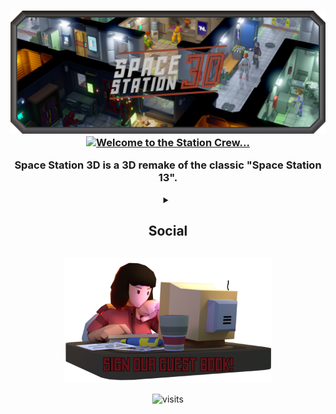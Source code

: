 <h3 align="center">
    <img src="profile/images/SS3DBanner7b.png" alt="SS3D">
    <a href="https://git.io/typing-svg">
      <img src="https://readme-typing-svg.demolab.com?font=Orbitron&weight=600&size=25&duration=2500&pause=1000&color=B33225&center=true&vCenter=true&multiline=true&repeat=true&width=420&height=75&lines=Welcome+to+the+station+crew.;Please+enjoy+your+stay!" alt="Welcome to the Station Crew..." />
    </a>
    <p>Space Station 3D is a 3D remake of the classic "Space Station 13".</p>
</h3>

<!-- New typing images can be generated at: https://readme-typing-svg.demolab.com/demo/ -->

<details>
  <summary  align="center"><h2>Social</h2></summary>

<div align="center">
  <h3 align="center">Contact</h3>
  <a href="mailto:ress3d.project@gmail.com"><img src="https://cdn.simpleicons.org/gmail/#EA4335" alt="gmail" height="50" /></a>&ensp;
  <p>Gmail</p>
  <a href="https://discord.gg/3ny9tdH"><img src="https://cdn.simpleicons.org/discord/#5865F2" alt="discord" height="50" /></a>&ensp;
  <a href="https://www.reddit.com/r/RESS3D/">
    <img src="https://cdn.simpleicons.org/reddit/#FF4500" alt="reddit" height="50" />
  </a>&ensp;
  <a href="https://www.reddit.com/r/RESS3D/">
    <img src="https://cdn.simpleicons.org/twitter/#1DA1F2" alt="twitter" height="50" />
  </a>&ensp;
  <a href="https://www.youtube.com/@spacestation3d">
    <img src="https://cdn.simpleicons.org/youtube/#FF0000" alt="youtube" height="50" />
  </a>&ensp;
  <a href="https://www.youtube.com/watch?v=dQw4w9WgXcQ">
    <img src="https://cdn.simpleicons.org/tiktok/#000000" alt="tiktok" height="50" />
  </a>
  <h3 align="center">Donate</h3>
  <p align="center">
    <a href="https://www.paypal.me/SpaceStation3D">
      <img src="https://cdn.simpleicons.org/paypal/#00457C" alt="paypal" height="50" />
    </a>&ensp;
    <a href="https://www.patreon.com/ss3d">
      <img src="https://cdn.simpleicons.org/patreon/#FF424D" alt="patreon" height="50" />
    </a>
  </p>
</div>

<table align="center">
  <tr align="center">
    <td>
      <a href="mailto:ress3d.project@gmail.com"><img src="https://cdn.simpleicons.org/gmail/#EA4335" alt="gmail" height="50" /></a>
    </td>
    <td>
      <a href="https://discord.gg/3ny9tdH"><img src="https://cdn.simpleicons.org/discord/#5865F2" alt="discord" height="50" /></a>
    </td>
  </tr>
  <tr>
    <td align="center">
      Gmail
    </td>
    <td align="center">
      Discordsdfsdfsdfsdfssf
    </td>
  </tr>
</table>

</details>

<!-- This page can be automated to update after a given period to include -->
<!-- our most recent tweets, youtube videos, and/or github stats. -->

<p align="center">
  <a href="https://github.com/RE-SS3D/SS3D/discussions/1169">
    <img src="profile/images/guestbook.png" alt="guestbook" height="200" />
  </a>
</p>

<p align="center">
  <img src="https://visitor-badge.glitch.me/badge?page_id=RE-SS3D&left_color=grey&right_color=red" alt="visits">
</p>
